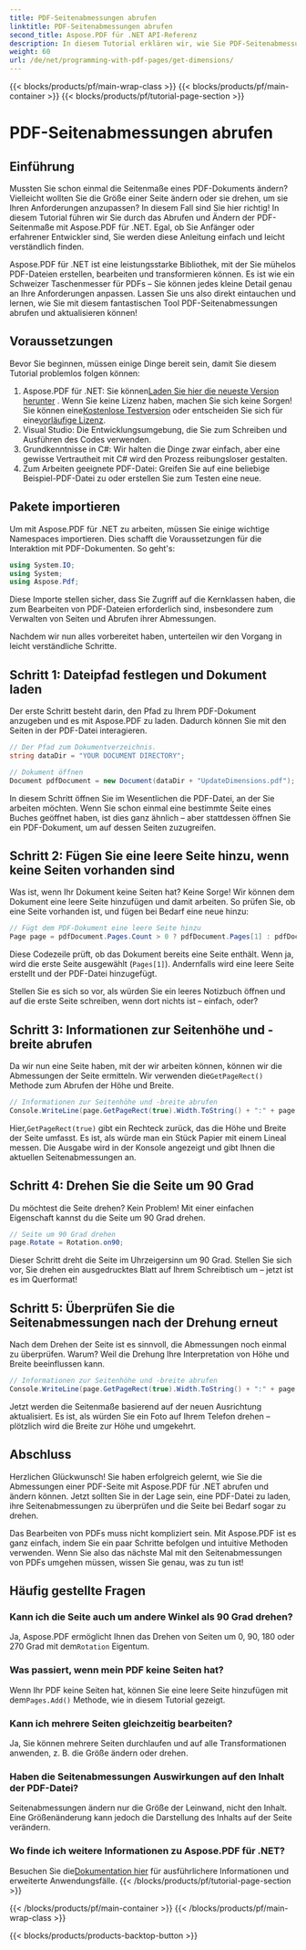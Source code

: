 ```yaml
---
title: PDF-Seitenabmessungen abrufen
linktitle: PDF-Seitenabmessungen abrufen
second_title: Aspose.PDF für .NET API-Referenz
description: In diesem Tutorial erklären wir, wie Sie PDF-Seitenabmessungen ermitteln und mit Aspose.PDF für .NET Manipulationen durchführen. Detaillierte Schritte führen Sie durch den Vorgang.
weight: 60
url: /de/net/programming-with-pdf-pages/get-dimensions/
---
```


{{< blocks/products/pf/main-wrap-class >}}
{{< blocks/products/pf/main-container >}}
{{< blocks/products/pf/tutorial-page-section >}}

# PDF-Seitenabmessungen abrufen

## Einführung

Mussten Sie schon einmal die Seitenmaße eines PDF-Dokuments ändern? Vielleicht wollten Sie die Größe einer Seite ändern oder sie drehen, um sie Ihren Anforderungen anzupassen? In diesem Fall sind Sie hier richtig! In diesem Tutorial führen wir Sie durch das Abrufen und Ändern der PDF-Seitenmaße mit Aspose.PDF für .NET. Egal, ob Sie Anfänger oder erfahrener Entwickler sind, Sie werden diese Anleitung einfach und leicht verständlich finden.

Aspose.PDF für .NET ist eine leistungsstarke Bibliothek, mit der Sie mühelos PDF-Dateien erstellen, bearbeiten und transformieren können. Es ist wie ein Schweizer Taschenmesser für PDFs – Sie können jedes kleine Detail genau an Ihre Anforderungen anpassen. Lassen Sie uns also direkt eintauchen und lernen, wie Sie mit diesem fantastischen Tool PDF-Seitenabmessungen abrufen und aktualisieren können!

## Voraussetzungen

Bevor Sie beginnen, müssen einige Dinge bereit sein, damit Sie diesem Tutorial problemlos folgen können:

1.  Aspose.PDF für .NET: Sie können[Laden Sie hier die neueste Version herunter](https://releases.aspose.com/pdf/net/) . Wenn Sie keine Lizenz haben, machen Sie sich keine Sorgen! Sie können eine[Kostenlose Testversion](https://releases.aspose.com/) oder entscheiden Sie sich für eine[vorläufige Lizenz](https://purchase.aspose.com/temporary-license/).
2. Visual Studio: Die Entwicklungsumgebung, die Sie zum Schreiben und Ausführen des Codes verwenden.
3. Grundkenntnisse in C#: Wir halten die Dinge zwar einfach, aber eine gewisse Vertrautheit mit C# wird den Prozess reibungsloser gestalten.
4. Zum Arbeiten geeignete PDF-Datei: Greifen Sie auf eine beliebige Beispiel-PDF-Datei zu oder erstellen Sie zum Testen eine neue.

## Pakete importieren

Um mit Aspose.PDF für .NET zu arbeiten, müssen Sie einige wichtige Namespaces importieren. Dies schafft die Voraussetzungen für die Interaktion mit PDF-Dokumenten. So geht's:

```csharp
using System.IO;
using System;
using Aspose.Pdf;
```

Diese Importe stellen sicher, dass Sie Zugriff auf die Kernklassen haben, die zum Bearbeiten von PDF-Dateien erforderlich sind, insbesondere zum Verwalten von Seiten und Abrufen ihrer Abmessungen.

Nachdem wir nun alles vorbereitet haben, unterteilen wir den Vorgang in leicht verständliche Schritte.

## Schritt 1: Dateipfad festlegen und Dokument laden

Der erste Schritt besteht darin, den Pfad zu Ihrem PDF-Dokument anzugeben und es mit Aspose.PDF zu laden. Dadurch können Sie mit den Seiten in der PDF-Datei interagieren.

```csharp
// Der Pfad zum Dokumentverzeichnis.
string dataDir = "YOUR DOCUMENT DIRECTORY";

// Dokument öffnen
Document pdfDocument = new Document(dataDir + "UpdateDimensions.pdf");
```

In diesem Schritt öffnen Sie im Wesentlichen die PDF-Datei, an der Sie arbeiten möchten. Wenn Sie schon einmal eine bestimmte Seite eines Buches geöffnet haben, ist dies ganz ähnlich – aber stattdessen öffnen Sie ein PDF-Dokument, um auf dessen Seiten zuzugreifen.

## Schritt 2: Fügen Sie eine leere Seite hinzu, wenn keine Seiten vorhanden sind

Was ist, wenn Ihr Dokument keine Seiten hat? Keine Sorge! Wir können dem Dokument eine leere Seite hinzufügen und damit arbeiten. So prüfen Sie, ob eine Seite vorhanden ist, und fügen bei Bedarf eine neue hinzu:

```csharp
// Fügt dem PDF-Dokument eine leere Seite hinzu
Page page = pdfDocument.Pages.Count > 0 ? pdfDocument.Pages[1] : pdfDocument.Pages.Add();
```

Diese Codezeile prüft, ob das Dokument bereits eine Seite enthält. Wenn ja, wird die erste Seite ausgewählt (`Pages[1]`). Andernfalls wird eine leere Seite erstellt und der PDF-Datei hinzugefügt.

Stellen Sie es sich so vor, als würden Sie ein leeres Notizbuch öffnen und auf die erste Seite schreiben, wenn dort nichts ist – einfach, oder?

## Schritt 3: Informationen zur Seitenhöhe und -breite abrufen

 Da wir nun eine Seite haben, mit der wir arbeiten können, können wir die Abmessungen der Seite ermitteln. Wir verwenden die`GetPageRect()` Methode zum Abrufen der Höhe und Breite.

```csharp
// Informationen zur Seitenhöhe und -breite abrufen
Console.WriteLine(page.GetPageRect(true).Width.ToString() + ":" + page.GetPageRect(true).Height.ToString());
```

 Hier,`GetPageRect(true)` gibt ein Rechteck zurück, das die Höhe und Breite der Seite umfasst. Es ist, als würde man ein Stück Papier mit einem Lineal messen. Die Ausgabe wird in der Konsole angezeigt und gibt Ihnen die aktuellen Seitenabmessungen an.

## Schritt 4: Drehen Sie die Seite um 90 Grad

Du möchtest die Seite drehen? Kein Problem! Mit einer einfachen Eigenschaft kannst du die Seite um 90 Grad drehen.

```csharp
// Seite um 90 Grad drehen
page.Rotate = Rotation.on90;
```

Dieser Schritt dreht die Seite im Uhrzeigersinn um 90 Grad. Stellen Sie sich vor, Sie drehen ein ausgedrucktes Blatt auf Ihrem Schreibtisch um – jetzt ist es im Querformat!

## Schritt 5: Überprüfen Sie die Seitenabmessungen nach der Drehung erneut

Nach dem Drehen der Seite ist es sinnvoll, die Abmessungen noch einmal zu überprüfen. Warum? Weil die Drehung Ihre Interpretation von Höhe und Breite beeinflussen kann.

```csharp
// Informationen zur Seitenhöhe und -breite abrufen
Console.WriteLine(page.GetPageRect(true).Width.ToString() + ":" + page.GetPageRect(true).Height.ToString());
```

Jetzt werden die Seitenmaße basierend auf der neuen Ausrichtung aktualisiert. Es ist, als würden Sie ein Foto auf Ihrem Telefon drehen – plötzlich wird die Breite zur Höhe und umgekehrt.


## Abschluss

Herzlichen Glückwunsch! Sie haben erfolgreich gelernt, wie Sie die Abmessungen einer PDF-Seite mit Aspose.PDF für .NET abrufen und ändern können. Jetzt sollten Sie in der Lage sein, eine PDF-Datei zu laden, ihre Seitenabmessungen zu überprüfen und die Seite bei Bedarf sogar zu drehen.

Das Bearbeiten von PDFs muss nicht kompliziert sein. Mit Aspose.PDF ist es ganz einfach, indem Sie ein paar Schritte befolgen und intuitive Methoden verwenden. Wenn Sie also das nächste Mal mit den Seitenabmessungen von PDFs umgehen müssen, wissen Sie genau, was zu tun ist!

## Häufig gestellte Fragen

### Kann ich die Seite auch um andere Winkel als 90 Grad drehen?
 Ja, Aspose.PDF ermöglicht Ihnen das Drehen von Seiten um 0, 90, 180 oder 270 Grad mit dem`Rotation` Eigentum.

### Was passiert, wenn mein PDF keine Seiten hat?
 Wenn Ihr PDF keine Seiten hat, können Sie eine leere Seite hinzufügen mit dem`Pages.Add()` Methode, wie in diesem Tutorial gezeigt.

### Kann ich mehrere Seiten gleichzeitig bearbeiten?
Ja, Sie können mehrere Seiten durchlaufen und auf alle Transformationen anwenden, z. B. die Größe ändern oder drehen.

### Haben die Seitenabmessungen Auswirkungen auf den Inhalt der PDF-Datei?
Seitenabmessungen ändern nur die Größe der Leinwand, nicht den Inhalt. Eine Größenänderung kann jedoch die Darstellung des Inhalts auf der Seite verändern.

### Wo finde ich weitere Informationen zu Aspose.PDF für .NET?
 Besuchen Sie die[Dokumentation hier](https://reference.aspose.com/pdf/net/) für ausführlichere Informationen und erweiterte Anwendungsfälle.
{{< /blocks/products/pf/tutorial-page-section >}}

{{< /blocks/products/pf/main-container >}}
{{< /blocks/products/pf/main-wrap-class >}}

{{< blocks/products/products-backtop-button >}}
